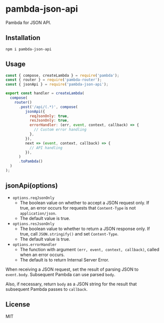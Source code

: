 # pambda-json-api

Pambda for JSON API.

## Installation

```
npm i pambda-json-api
```

## Usage

``` javascript
const { compose, createLambda } = require('pambda');
const { router } = require('pambda-router');
const { jsonApi } = require('pambda-json-api');

export const handler = createLambda(
  compose(
    router()
      .post('/api/(.*)', compose(
         jsonApi({
           reqJsonOnly: true,
           resJsonOnly: true,
           errorHandler: (err, event, context, callback) => {
             // Custom error handling
           },
         }),
         next => (event, context, callback) => {
           // API handling
         }),
      )
      .toPambda()
  )
);
```

## jsonApi(options)

- `options.reqJsonOnly`
    - The boolean value on whether to accept a JSON request only.
      If true, an error occurs for requests that `Content-Type` is not `application/json`.
    - The default value is true.
- `options.resJsonOnly`
    - The boolean value to whether to return a JSON response only.
      If true, call `JSON.stringify()` and set `Content-Type`.
    - The default value is true.
- `options.errorHandler`
    - The function with argument `(err, event, context, callback)`, called when an error occurs.
    - The default is to return Internal Server Error.

When receiving a JSON request, set the result of parsing JSON to `event.body`. Subsequent Pambda can use parsed `body`.

Also, if necessary, return `body` as a JSON string for the result that subsequent Pambda passes to `callback`.

## License

MIT
